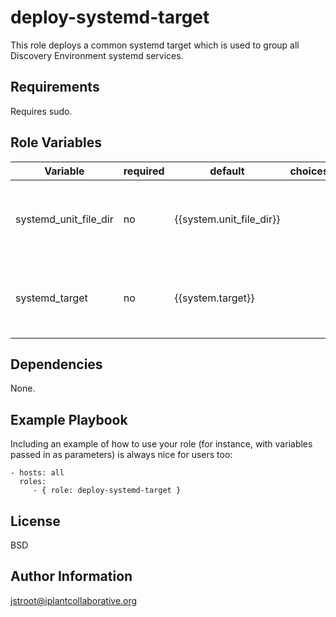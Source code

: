 deploy-systemd-target
=====================

This role deploys a common systemd target which is used to group all
Discovery Environment systemd services.

Requirements
------------

Requires sudo.

Role Variables
--------------


|Variable               | required | default                  | choices        | comments                                             |
|-----------------------|----------|--------------------------|----------------|------------------------------------------------------|
| systemd_unit_file_dir |    no    | {{system.unit_file_dir}} |                | The directory where systemd unit files are installed |
| systemd_target        |    no    | {{system.target}}        |                | The name of the Discovery Environment systemd target |


Dependencies
------------

None.

Example Playbook
----------------

Including an example of how to use your role (for instance, with variables passed in as parameters) is always nice for users too:

    - hosts: all
      roles:
         - { role: deploy-systemd-target }

License
-------

BSD

Author Information
------------------

jstroot@iplantcollaborative.org
